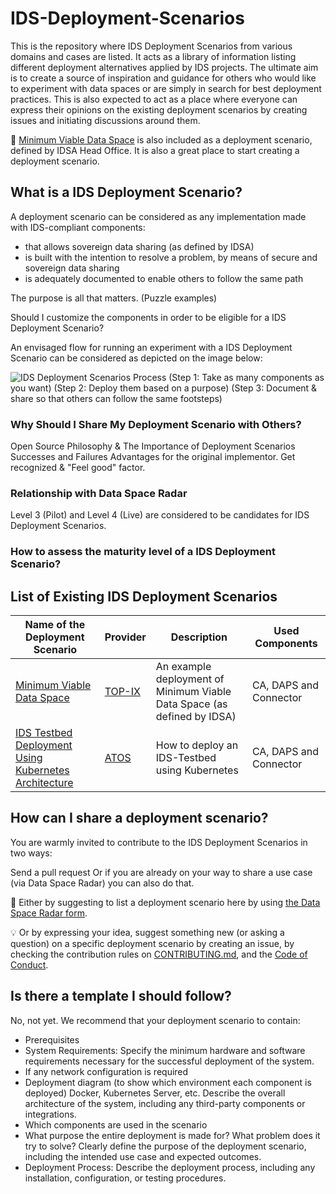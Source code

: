 # IDS-Deployment-Scenarios
This is the repository where IDS Deployment Scenarios from various domains and cases are listed. It acts as a library of information listing different deployment alternatives applied by IDS projects. The ultimate aim is to create a source of inspiration and guidance for others who would like to experiment with data spaces or are simply in search for best deployment practices. This is also expected to act as a place where everyone can express their opinions on the existing deployment scenarios by creating issues and initiating discussions around them.

:rocket: [Minimum Viable Data Space](https://github.com/International-Data-Spaces-Association/IDS-testbed/blob/master/minimum-viable-data-space/MVDS.md) is also included as a deployment scenario, defined by IDSA Head Office. It is also a great place to start creating a deployment scenario.

## What is a IDS Deployment Scenario? 
A deployment scenario can be considered as any implementation made with IDS-compliant components:
- that allows sovereign data sharing (as defined by IDSA)
- is built with the intention to resolve a problem, by means of secure and sovereign data sharing
- is adequately documented to enable others to follow the same path

The purpose is all that matters. 
(Puzzle examples)

Should I customize the components in order to be eligible for a IDS Deployment Scenario? 

An envisaged flow for running an experiment with a IDS Deployment Scenario can be considered as depicted on the image below:

![IDS Deployment Scenarios Process](images/ids-deployment-scenarios-process.png)
(Step 1: Take as many components as you want) 
(Step 2: Deploy them based on a purpose)
(Step 3: Document & share so that others can follow the same footsteps)

### Why Should I Share My Deployment Scenario with Others?  
Open Source Philosophy & The Importance of Deployment Scenarios
Successes and Failures
Advantages for the original implementor. Get recognized & "Feel good" factor.

### Relationship with Data Space Radar
Level 3 (Pilot) and Level 4 (Live) are considered to be candidates for IDS Deployment Scenarios.


### How to assess the maturity level of a IDS Deployment Scenario?

## List of Existing IDS Deployment Scenarios

| Name of the Deployment Scenario | Provider | Description | Used Components | 
| -------- | -------- | -------- | -------- |
| [Minimum Viable Data Space](Deployment-Scenarios/minimum-viable-data-space-top-ix.md) | [TOP-IX](https://www.top-ix.org/it/home/) | An example deployment of Minimum Viable Data Space (as defined by IDSA) | CA, DAPS and Connector |
| [IDS Testbed Deployment Using Kubernetes Architecture](Deployment-Scenarios/minimum-viable-data-space-using-k8s.md) | [ATOS](https://atos.net/es/spain) | How to deploy an IDS-Testbed using Kubernetes | CA, DAPS and Connector |

## How can I share a deployment scenario?
You are warmly invited to contribute to the IDS Deployment Scenarios in two ways: 

Send a pull request 
Or if you are already on your way to share a use case (via Data Space Radar) you can also do that. 

:triangular_flag_on_post: Either by suggesting to list a deployment scenario here by using [the Data Space Radar form](https://forms.office.com/Pages/ResponsePage.aspx?id=NNZGs_usx0K9RPFVfuibG3WVHeFvj2hHgjU7ZCgshUhUMExMOTdCWDNMSERJTjlIUlRKMVc0QTUxMCQlQCN0PWcu). 

:bulb: Or by expressing your idea, suggest something new (or asking a question) on a specific deployment scenario by creating an issue, by checking the contribution rules on [CONTRIBUTING.md](CONTRIBUTING.md), and the [Code of Conduct](CODE_OF_CONDUCT.md).

## Is there a template I should follow? 
No, not yet.
We recommend that your deployment scenario to contain: 
- Prerequisites 
- System Requirements: Specify the minimum hardware and software requirements necessary for the successful deployment of the system.
- If any network configuration is required
- Deployment diagram (to show which environment each component is deployed) Docker, Kubernetes Server, etc. Describe the overall architecture of the system, including any third-party components or integrations.
- Which components are used in the scenario 
- What purpose the entire deployment is made for? What problem does it try to solve? Clearly define the purpose of the deployment scenario, including the intended use case and expected outcomes.
- Deployment Process: Describe the deployment process, including any installation, configuration, or testing procedures.


